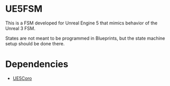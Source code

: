 ﻿# UE5FSM

This is a FSM developed for Unreal Engine 5 that mimics behavior of the Unreal 3 FSM.

States are not meant to be programmed in Blueprints, but the state machine setup should be done there.

# Dependencies

- [UE5Coro](https://github.com/landelare/ue5coro)
